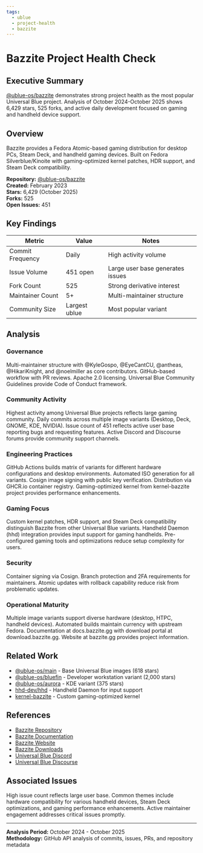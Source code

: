 ```yaml
---
tags:
  - ublue
  - project-health
  - bazzite
---
```


# Bazzite Project Health Check

## Executive Summary

[@ublue-os/bazzite](https://github.com/ublue-os/bazzite) demonstrates strong project health as the most popular Universal Blue project. Analysis of October 2024-October 2025 shows 6,429 stars, 525 forks, and active daily development focused on gaming and handheld device support.

## Overview

Bazzite provides a Fedora Atomic-based gaming distribution for desktop PCs, Steam Deck, and handheld gaming devices. Built on Fedora Silverblue/Kinoite with gaming-optimized kernel patches, HDR support, and Steam Deck compatibility.

**Repository:** [@ublue-os/bazzite](https://github.com/ublue-os/bazzite)  
**Created:** February 2023  
**Stars:** 6,429 (October 2025)  
**Forks:** 525  
**Open Issues:** 451

## Key Findings

| Metric | Value | Notes |
|--------|-------|-------|
| Commit Frequency | Daily | High activity volume |
| Issue Volume | 451 open | Large user base generates issues |
| Fork Count | 525 | Strong derivative interest |
| Maintainer Count | 5+ | Multi-maintainer structure |
| Community Size | Largest ublue | Most popular variant |

## Analysis

### Governance

Multi-maintainer structure with @KyleGospo, @EyeCantCU, @antheas, @HikariKnight, and @noelmiller as core contributors. GitHub-based workflow with PR reviews. Apache 2.0 licensing. Universal Blue Community Guidelines provide Code of Conduct framework.

### Community Activity

Highest activity among Universal Blue projects reflects large gaming community. Daily commits across multiple image variants (Desktop, Deck, GNOME, KDE, NVIDIA). Issue count of 451 reflects active user base reporting bugs and requesting features. Active Discord and Discourse forums provide community support channels.

### Engineering Practices

GitHub Actions builds matrix of variants for different hardware configurations and desktop environments. Automated ISO generation for all variants. Cosign image signing with public key verification. Distribution via GHCR.io container registry. Gaming-optimized kernel from kernel-bazzite project provides performance enhancements.

### Gaming Focus

Custom kernel patches, HDR support, and Steam Deck compatibility distinguish Bazzite from other Universal Blue variants. Handheld Daemon (hhd) integration provides input support for gaming handhelds. Pre-configured gaming tools and optimizations reduce setup complexity for users.

### Security

Container signing via Cosign. Branch protection and 2FA requirements for maintainers. Atomic updates with rollback capability reduce risk from problematic updates.

### Operational Maturity

Multiple image variants support diverse hardware (desktop, HTPC, handheld devices). Automated builds maintain currency with upstream Fedora. Documentation at docs.bazzite.gg with download portal at download.bazzite.gg. Website at bazzite.gg provides project information.

## Related Work

- [@ublue-os/main](https://github.com/ublue-os/main) - Base Universal Blue images (618 stars)
- [@ublue-os/bluefin](https://github.com/ublue-os/bluefin) - Developer workstation variant (2,000 stars)
- [@ublue-os/aurora](https://github.com/ublue-os/aurora) - KDE variant (375 stars)
- [hhd-dev/hhd](https://github.com/hhd-dev/hhd) - Handheld Daemon for input support
- [kernel-bazzite](https://github.com/hhd-dev/kernel-bazzite) - Custom gaming-optimized kernel

## References

- [Bazzite Repository](https://github.com/ublue-os/bazzite)
- [Bazzite Documentation](https://docs.bazzite.gg/)
- [Bazzite Website](https://bazzite.gg/)
- [Bazzite Downloads](https://download.bazzite.gg/)
- [Universal Blue Discord](https://discord.gg/f8MUghG5PB)
- [Universal Blue Discourse](https://universal-blue.discourse.group/c/bazzite/5)

## Associated Issues

High issue count reflects large user base. Common themes include hardware compatibility for various handheld devices, Steam Deck optimizations, and gaming performance enhancements. Active maintainer engagement addresses critical issues promptly.

---

**Analysis Period:** October 2024 - October 2025  
**Methodology:** GitHub API analysis of commits, issues, PRs, and repository metadata
